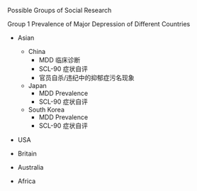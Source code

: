 Possible Groups of Social Research


Group 1 Prevalence of Major Depression of Different Countries

* Asian
    * China
        * MDD 临床诊断
        * SCL-90  症状自评
        * 官员自杀/违纪中的抑郁症污名现象
    * Japan
        * MDD Prevalence
        * SCL-90 症状自评
    * South Korea
        * MDD Prevalence
        * SCL-90 症状自评

* USA
* Britain
* Australia
* Africa






